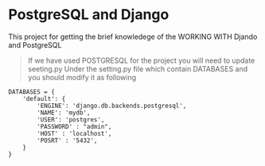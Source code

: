# PostgreSQL and Django

This  project for getting the brief knowledege of the WORKING WITH Djando and PostgreSQL

> If we have used POSTGRESQL for the project you will need to update seeting.py 
> Under the setting.py file which contain DATABASES and you should modify it as following

```
DATABASES = {
    'default': {
        'ENGINE': 'django.db.backends.postgresql',
        'NAME': 'mydb',
        'USER': 'postgres',
        'PASSWORD' : "admin",
        'HOST' : 'localhost',
        'POSRT' : '5432',
    }
}
```